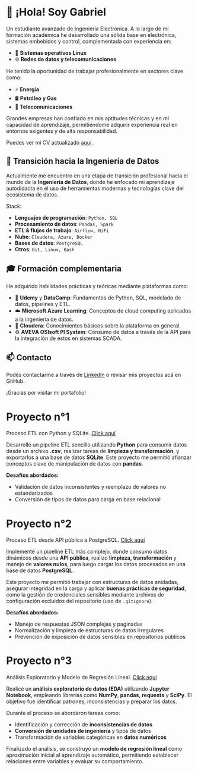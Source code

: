 # 👋 ¡Hola! Soy Gabriel

Un estudiante avanzado de Ingeniería Electrónica. A lo largo de mi formación académica he desarrollado una sólida base en electrónica, sistemas embebidos y control, complementada con experiencia en:

- 🐧 **Sistemas operativos Linux**
- 🌐 **Redes de datos y telecomunicaciones**

He tenido la oportunidad de trabajar profesionalmente en sectores clave como:

- ⚡ **Energía**
- 🛢️ **Petróleo y Gas**
- 📡 **Telecomunicaciones**

Grandes empresas han confiado en mis aptitudes técnicas y en mi capacidad de aprendizaje, permitiéndome adquirir experiencia real en entornos exigentes y de alta responsabilidad.

Puedes ver mi CV actualizado [aquí](https://drive.google.com/file/d/1A4DfP_m6mVv7Wqqt68NNqIYuX1zJpULd/view?usp=sharing).

## 🚀 Transición hacia la Ingeniería de Datos

Actualmente me encuentro en una etapa de transición profesional hacia el mundo de la **Ingeniería de Datos**, donde he enfocado mi aprendizaje autodidacta en el uso de herramientas modernas y tecnologías clave del ecosistema de datos.

Stack:

- **Lenguajes de programación**: `Python, SQL`  
- **Procesamiento de datos**: `Pandas, Spark`  
- **ETL & flujos de trabajo**: `Airflow, NiFi`  
- **Nube**: `Cloudera, Azure, Docker`  
- **Bases de datos**: `PostgreSQL`  
- **Otros**: `Git, Linux, Bash`  

## 🎓 Formación complementaria

He adquirido habilidades prácticas y teóricas mediante plataformas como:

- 📘 **Udemy** y **DataCamp**: Fundamentos de Python, SQL, modelado de datos, pipelines y ETL.
- ☁️ **Microsoft Azure Learning**: Conceptos de cloud computing aplicados a la ingeniería de datos.
- 🧠 **Cloudera**: Conocimientos básicos sobre la plataforma en general.
- ⚙️ **AVEVA OSIsoft PI System**: Consumo de datos a través de la API para la integración de estos en sistemas SCADA.

## 📫 Contacto

Podés contactarme a través de [LinkedIn](https://linkedin.com/in/gabriel-ulloa-saavedra/) o revisar mis proyectos acá en GitHub.

¡Gracias por visitar mi portafolio!

# Proyecto n°1

Proceso ETL con Python y SQLite. [Click aquí](https://github.com/ulloa-g/etl_csv_to_sql)

Desarrollé un pipeline ETL sencillo utilizando **Python** para consumir datos desde un archivo **.csv**, realizar tareas de **limpieza y transformación**, y exportarlos a una base de datos **SQLite**. Este proyecto me permitió afianzar conceptos clave de manipulación de datos con **pandas**.

**Desafíos abordados:** 
- Validación de datos inconsistentes y reemplazo de valores no estandarizados
- Conversión de tipos de datos para carga en base relacional

# Proyecto n°2

Proceso ETL desde API pública a PostgreSQL. [Click aquí](https://github.com/ulloa-g/etl_api_to_sql)

Implementé un pipeline ETL más complejo, donde consumo datos dinámicos desde una **API pública**, realizo **limpieza, transformación** y manejo de **valores nulos**, para luego cargar los datos procesados en una base de datos **PostgreSQL**.

Este proyecto me permitió trabajar con estructuras de datos anidadas, asegurar integridad en la carga y aplicar **buenas prácticas de seguridad**, como la gestión de credenciales sensibles mediante archivos de configuración excluidos del repositorio (uso de `.gitignore`).

**Desafíos abordados:**
- Manejo de respuestas JSON complejas y paginadas
- Normalización y limpieza de estructuras de datos irregulares
- Prevención de exposición de datos sensibles en repositorios públicos

# Proyecto n°3

Análisis Exploratorio y Modelo de Regresión Lineal. [Click aquí](https://github.com/ulloa-g/exploratory_data_analysis)

Realicé un **análisis exploratorio de datos (EDA)** utilizando **Jupyter Notebook**, empleando librerías como **NumPy**, **pandas**, **requests** y **SciPy**. El objetivo fue identificar patrones, inconsistencias y preparar los datos.

Durante el proceso se abordaron tareas como:
- Identificación y corrección de **inconsistencias de datos**
- **Conversión de unidades de ingeniería** y tipos de datos
- Transformación de variables categóricas en **datos numéricos**

Finalizado el análisis, se construyó un **modelo de regresión lineal** como aproximación inicial al aprendizaje automático, permitiendo establecer relaciones entre variables y evaluar su comportamiento.
